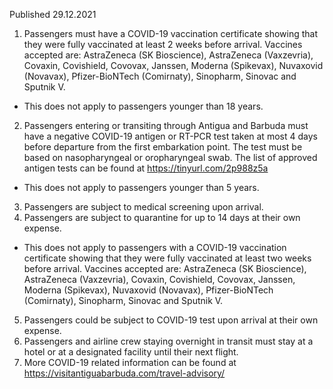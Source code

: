 Published 29.12.2021
1. Passengers must have a COVID-19 vaccination certificate showing that they were fully vaccinated at least 2 weeks before arrival. Vaccines accepted are: AstraZeneca (SK Bioscience), AstraZeneca (Vaxzevria), Covaxin, Covishield, Covovax, Janssen, Moderna (Spikevax), Nuvaxovid (Novavax), Pfizer-BioNTech (Comirnaty), Sinopharm, Sinovac and Sputnik V.
- This does not apply to passengers younger than 18 years.
2. Passengers entering or transiting through Antigua and Barbuda must have a negative COVID-19 antigen or RT-PCR test taken at most 4 days before departure from the first embarkation point. The test must be based on nasopharyngeal or oropharyngeal swab. The list of approved antigen tests can be found at <a href="https://tinyurl.com/2p988z5a">https://tinyurl.com/2p988z5a</a>
- This does not apply to passengers younger than 5 years.
3. Passengers are subject to medical screening upon arrival.
4. Passengers are subject to quarantine for up to 14 days at their own expense.
- This does not apply to passengers with a COVID-19 vaccination certificate showing that they were fully vaccinated at least two weeks before arrival. Vaccines accepted are: AstraZeneca (SK Bioscience), AstraZeneca (Vaxzevria), Covaxin, Covishield, Covovax, Janssen, Moderna (Spikevax), Nuvaxovid (Novavax), Pfizer-BioNTech (Comirnaty), Sinopharm, Sinovac and Sputnik V.
5. Passengers could be subject to COVID-19 test upon arrival at their own expense.
6. Passengers and airline crew staying overnight in transit must stay at a hotel or at a designated facility until their next flight.
7. More COVID-19 related information can be found at <a href="https://visitantiguabarbuda.com/travel-advisory/">https://visitantiguabarbuda.com/travel-advisory/</a>